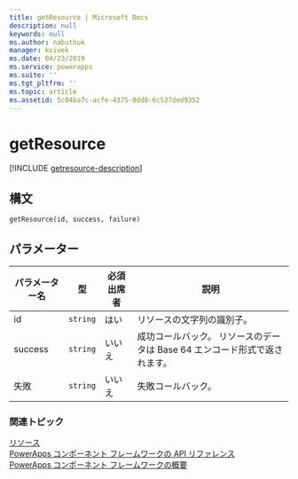 ```yaml
---
title: getResource | Microsoft Docs
description: null
keywords: null
ms.author: nabuthuk
manager: kvivek
ms.date: 04/23/2019
ms.service: powerapps
ms.suite: ''
ms.tgt_pltfrm: ''
ms.topic: article
ms.assetid: 5c04ba7c-acfe-4375-8dd8-6c537ded9352
---
```


# <a name="getresource"></a>getResource

[!INCLUDE [getresource-description](includes/getresource-description.md)]

## <a name="syntax"></a>構文

`getResource(id, success, failure)`

## <a name="parameters"></a>パラメーター

| パラメーター名|型|必須出席者|説明|
| ------------- |----|--------|-----------|
|id|`string`|はい|リソースの文字列の識別子。|
|success|`string`|いいえ|成功コールバック。 リソースのデータは Base 64 エンコード形式で返されます。|
|失敗|`string`|いいえ|失敗コールバック。|


### <a name="related-topics"></a>関連トピック

[リソース](../resources.md)<br/>
[PowerApps コンポーネント フレームワークの API リファレンス](../../reference/index.md)<br/>
[PowerApps コンポーネント フレームワークの概要](../../overview.md)